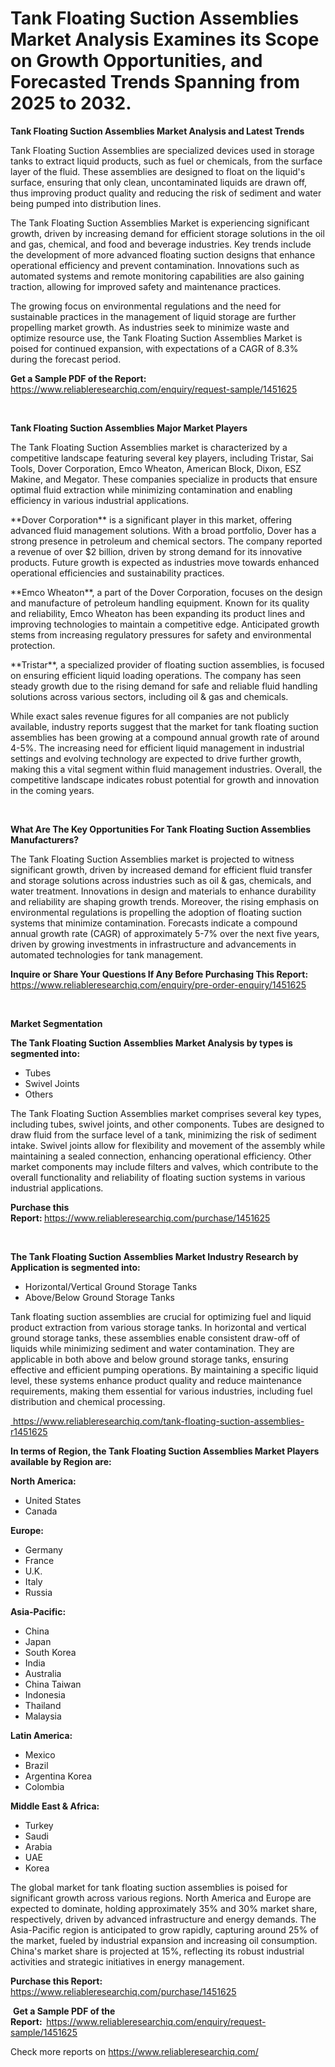 <p><h1>Tank Floating Suction Assemblies Market Analysis Examines its Scope on Growth Opportunities, and Forecasted Trends Spanning from 2025 to 2032.</h1></p><p><strong>Tank Floating Suction Assemblies Market Analysis and Latest Trends</strong></p>
<p><p>Tank Floating Suction Assemblies are specialized devices used in storage tanks to extract liquid products, such as fuel or chemicals, from the surface layer of the fluid. These assemblies are designed to float on the liquid's surface, ensuring that only clean, uncontaminated liquids are drawn off, thus improving product quality and reducing the risk of sediment and water being pumped into distribution lines.</p><p>The Tank Floating Suction Assemblies Market is experiencing significant growth, driven by increasing demand for efficient storage solutions in the oil and gas, chemical, and food and beverage industries. Key trends include the development of more advanced floating suction designs that enhance operational efficiency and prevent contamination. Innovations such as automated systems and remote monitoring capabilities are also gaining traction, allowing for improved safety and maintenance practices.</p><p>The growing focus on environmental regulations and the need for sustainable practices in the management of liquid storage are further propelling market growth. As industries seek to minimize waste and optimize resource use, the Tank Floating Suction Assemblies Market is poised for continued expansion, with expectations of a CAGR of 8.3% during the forecast period.</p></p>
<p><strong>Get a Sample PDF of the Report:&nbsp;</strong> <a href="https://www.reliableresearchiq.com/enquiry/request-sample/1451625?utm_campaign=1123&utm_medium=2&utm_source=Github&utm_content=ia&utm_term=27022025&utm_id=tank-floating-suction-assemblies">https://www.reliableresearchiq.com/enquiry/request-sample/1451625</a></p>
<p>&nbsp;</p>
<p><strong>Tank Floating Suction Assemblies Major Market Players</strong></p>
<p><p>The Tank Floating Suction Assemblies market is characterized by a competitive landscape featuring several key players, including Tristar, Sai Tools, Dover Corporation, Emco Wheaton, American Block, Dixon, ESZ Makine, and Megator. These companies specialize in products that ensure optimal fluid extraction while minimizing contamination and enabling efficiency in various industrial applications.</p><p>**Dover Corporation** is a significant player in this market, offering advanced fluid management solutions. With a broad portfolio, Dover has a strong presence in petroleum and chemical sectors. The company reported a revenue of over $2 billion, driven by strong demand for its innovative products. Future growth is expected as industries move towards enhanced operational efficiencies and sustainability practices.</p><p>**Emco Wheaton**, a part of the Dover Corporation, focuses on the design and manufacture of petroleum handling equipment. Known for its quality and reliability, Emco Wheaton has been expanding its product lines and improving technologies to maintain a competitive edge. Anticipated growth stems from increasing regulatory pressures for safety and environmental protection.</p><p>**Tristar**, a specialized provider of floating suction assemblies, is focused on ensuring efficient liquid loading operations. The company has seen steady growth due to the rising demand for safe and reliable fluid handling solutions across various sectors, including oil & gas and chemicals.</p><p>While exact sales revenue figures for all companies are not publicly available, industry reports suggest that the market for tank floating suction assemblies has been growing at a compound annual growth rate of around 4-5%. The increasing need for efficient liquid management in industrial settings and evolving technology are expected to drive further growth, making this a vital segment within fluid management industries. Overall, the competitive landscape indicates robust potential for growth and innovation in the coming years.</p></p>
<p>&nbsp;</p>
<p><strong>What Are The Key Opportunities For Tank Floating Suction Assemblies Manufacturers?</strong></p>
<p><p>The Tank Floating Suction Assemblies market is projected to witness significant growth, driven by increased demand for efficient fluid transfer and storage solutions across industries such as oil & gas, chemicals, and water treatment. Innovations in design and materials to enhance durability and reliability are shaping growth trends. Moreover, the rising emphasis on environmental regulations is propelling the adoption of floating suction systems that minimize contamination. Forecasts indicate a compound annual growth rate (CAGR) of approximately 5-7% over the next five years, driven by growing investments in infrastructure and advancements in automated technologies for tank management.</p></p>
<p><strong>Inquire or Share Your Questions If Any Before Purchasing This Report:</strong> <a href="https://www.reliableresearchiq.com/enquiry/pre-order-enquiry/1451625?utm_campaign=1123&utm_medium=2&utm_source=Github&utm_content=ia&utm_term=27022025&utm_id=tank-floating-suction-assemblies">https://www.reliableresearchiq.com/enquiry/pre-order-enquiry/1451625</a></p>
<p>&nbsp;</p>
<p><strong>Market Segmentation</strong></p>
<p><strong>The Tank Floating Suction Assemblies Market Analysis by types is segmented into:</strong></p>
<p><ul><li>Tubes</li><li>Swivel Joints</li><li>Others</li></ul></p>
<p><p>The Tank Floating Suction Assemblies market comprises several key types, including tubes, swivel joints, and other components. Tubes are designed to draw fluid from the surface level of a tank, minimizing the risk of sediment intake. Swivel joints allow for flexibility and movement of the assembly while maintaining a sealed connection, enhancing operational efficiency. Other market components may include filters and valves, which contribute to the overall functionality and reliability of floating suction systems in various industrial applications.</p></p>
<p><strong>Purchase this Report:&nbsp;</strong><a href="https://www.reliableresearchiq.com/purchase/1451625?utm_campaign=1123&utm_medium=2&utm_source=Github&utm_content=ia&utm_term=27022025&utm_id=tank-floating-suction-assemblies">https://www.reliableresearchiq.com/purchase/1451625</a></p>
<p>&nbsp;</p>
<p><strong>The Tank Floating Suction Assemblies Market Industry Research by Application is segmented into:</strong></p>
<p><ul><li>Horizontal/Vertical Ground Storage Tanks</li><li>Above/Below Ground Storage Tanks</li></ul></p>
<p><p>Tank floating suction assemblies are crucial for optimizing fuel and liquid product extraction from various storage tanks. In horizontal and vertical ground storage tanks, these assemblies enable consistent draw-off of liquids while minimizing sediment and water contamination. They are applicable in both above and below ground storage tanks, ensuring effective and efficient pumping operations. By maintaining a specific liquid level, these systems enhance product quality and reduce maintenance requirements, making them essential for various industries, including fuel distribution and chemical processing.</p></p>
<p><a href="https://www.reliableresearchiq.com/tank-floating-suction-assemblies-r1451625?utm_campaign=1123&utm_medium=2&utm_source=Github&utm_content=ia&utm_term=27022025&utm_id=tank-floating-suction-assemblies">&nbsp;https://www.reliableresearchiq.com/tank-floating-suction-assemblies-r1451625</a></p>
<p><strong>In terms of Region, the Tank Floating Suction Assemblies Market Players available by Region are:</strong></p>
<p>
    <p> <strong> North America: </strong>
        <ul>
            <li>United States</li>
            <li>Canada</li>
        </ul>
        </p> 
    <p> <strong> Europe: </strong>
        <ul>
            <li>Germany</li>
            <li>France</li>
            <li>U.K.</li>
            <li>Italy</li>
            <li>Russia</li>
        </ul>
        </p> 
    <p> <strong> Asia-Pacific: </strong>
        <ul>
            <li>China</li>
            <li>Japan</li>
            <li>South Korea</li>
            <li>India</li>
            <li>Australia</li>
            <li>China Taiwan</li>
            <li>Indonesia</li>
            <li>Thailand</li>
            <li>Malaysia</li>
        </ul>
        </p> 
    <p> <strong> Latin America: </strong>
        <ul>
            <li>Mexico</li>
            <li>Brazil</li>
            <li>Argentina Korea</li>
            <li>Colombia</li>
        </ul>
        </p> 
    <p> <strong> Middle East & Africa: </strong>
        <ul>
            <li>Turkey</li>
            <li>Saudi</li>
            <li>Arabia</li>
            <li>UAE</li>
            <li>Korea</li>
        </ul>
    </p>
    </p>
<p><p>The global market for tank floating suction assemblies is poised for significant growth across various regions. North America and Europe are expected to dominate, holding approximately 35% and 30% market share, respectively, driven by advanced infrastructure and energy demands. The Asia-Pacific region is anticipated to grow rapidly, capturing around 25% of the market, fueled by industrial expansion and increasing oil consumption. China's market share is projected at 15%, reflecting its robust industrial activities and strategic initiatives in energy management.</p></p>
<p><strong>Purchase this Report: </strong><a href="https://www.reliableresearchiq.com/purchase/1451625?utm_campaign=1123&utm_medium=2&utm_source=Github&utm_content=ia&utm_term=27022025&utm_id=tank-floating-suction-assemblies">https://www.reliableresearchiq.com/purchase/1451625</a></p>
<p>&nbsp;<strong>Get a Sample PDF of the Report:&nbsp;&nbsp;</strong><a href="https://www.reliableresearchiq.com/enquiry/request-sample/1451625?utm_campaign=1123&utm_medium=2&utm_source=Github&utm_content=ia&utm_term=27022025&utm_id=tank-floating-suction-assemblies">https://www.reliableresearchiq.com/enquiry/request-sample/1451625</a></p>
<p><strong></strong></p>
<p>Check more reports on <a href="https://www.reliableresearchiq.com/?utm_campaign=1123&utm_medium=2&utm_source=Github&utm_content=ia&utm_term=27022025&utm_id=tank-floating-suction-assemblies">https://www.reliableresearchiq.com/</a></p>